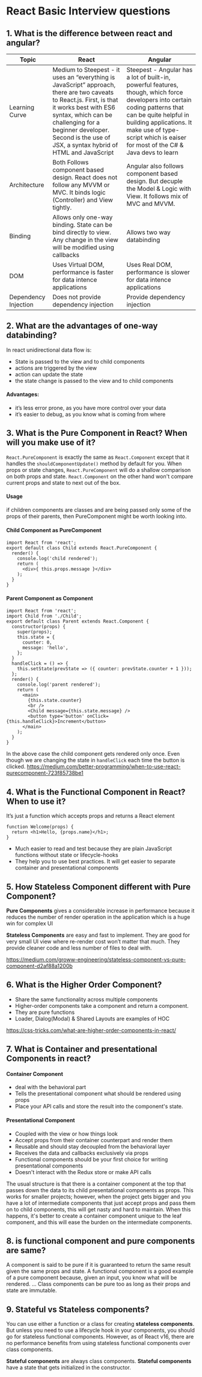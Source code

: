 # React Basic Interview questions

## 1. What is the difference between react and angular?
|Topic|React|Angular|
|---|---|---|
|Learning Curve|Medium to Steepest - it uses an “everything is JavaScript” approach, there are two caveats to React.js. First, is that it works best with ES6 syntax, which can be challenging for a beginner developer. Second is the use of JSX, a syntax hybrid of HTML and JavaScript|Steepest -  Angular has a lot of built-in, powerful features, though, which force developers into certain coding patterns that can be quite helpful in building applications. It make use of type-script which is eaiser for most of the C# & Java devs to learn|
|Architecture|Both Follows component based design. React does not follow any MVVM or MVC. It binds logic (Controller) and View tightly.| Angular also follows component based design. But decuple the Model & Logic with View. It follows mix of MVC and MVVM.|
|Binding| Allows only one-way binding. State can be bind directly to view. Any change in the view will be modified using callbacks | Allows two way databinding|
|DOM| Uses Virtual DOM, performance is faster for data intence applications | Uses Real DOM, performance is slower for data intence applications |
|Dependency Injection	| Does not provide dependency injection | Provide dependency injection |

## 2. What are the advantages of one-way databinding?
In react unidirectional data flow is:
+ State is passed to the view and to child components
+ actions are triggered by the view 
+ action can update the state
+ the state change is passed to the view and to child components
[](https://flaviocopes.com/react-unidirectional-data-flow/view-actions-state.png)
#### Advantages:
+ it’s less error prone, as you have more control over your data
+ it’s easier to debug, as you know what is coming from where

## 3. What is the Pure Component in React? When will you make use of it?
`React.PureComponent` is exactly the same as `React.Component` except that it handles the `shouldComponentUpdate()` method by default for you. When props or state changes, `React.PureComponent` will do a shallow comparison on both props and state. `React.Component` on the other hand won't compare current props and state to next out of the box.
#### Usage
if children components are classes and are being passed only some of the props of their parents, then PureComponent might be worth looking into.

#### Child Component as PureComponent
```
import React from 'react';
export default class Child extends React.PureComponent {
  render() {
    console.log('child rendered');
    return (
      <div>{ this.props.message }</div>
    );
  }
}
```
#### Parent Component as Component
```
import React from 'react';
import Child from './Child';
export default class Parent extends React.Component {
  constructor(props) {
    super(props);
    this.state = {
      counter: 0,
      message: 'hello',
    };
  }
  handleClick = () => {
    this.setState(prevState => ({ counter: prevState.counter + 1 }));
  };
  render() {
    console.log('parent rendered');
    return (
      <main>
        {this.state.counter}
        <br />
        <Child message={this.state.message} />
        <button type='button' onClick={this.handleClick}>Increment</button>
      </main>
    );
  }
}
```
In the above case the child component gets rendered only once. Even though we are changing the state in `handleClick` each time the button is clicked.
https://medium.com/better-programming/when-to-use-react-purecomponent-723f85738be1

## 4. What is the Functional Component in React? When to use it?
It’s just a function which accepts props and returns a React element

    function Welcome(props) {
      return <h1>Hello, {props.name}</h1>;
    }
    
+ Much easier to read and test because they are plain JavaScript functions without state or lifecycle-hooks
+ They help you to use best practices. It will get easier to separate container and presentational components

## 5. How Stateless Component different with Pure Component?
**Pure Components** gives a considerable increase in performance because it reduces the number of render operation in the application which is a huge win for complex UI 

**Stateless Components** are easy and fast to implement. They are good for very small UI view where re-render cost won’t matter that much. They provide cleaner code and less number of files to deal with.

https://medium.com/groww-engineering/stateless-component-vs-pure-component-d2af88a1200b
## 6. What is the Higher Order Component?
+ Share the same functionality across multiple components
+ Higher-order components take a component and return a component.
+ They are pure functions
+ Loader, Dialog(Modal) & Shared Layouts are examples of HOC

https://css-tricks.com/what-are-higher-order-components-in-react/
## 7. What is Container and presentational Components in react?
#### Container Component 
+ deal with the behavioral part
+ Tells the presentational component what should be rendered using props
+ Place your API calls and store the result into the component's state. 
#### Presentational Component
+ Coupled with the view or how things look
+ Accept props from their container counterpart and render them
+ Reusable and should stay decoupled from the behavioral layer
+ Receives the data and callbacks exclusively via props
+ Functional components should be your first choice for writing presentational components
+ Doesn't interact with the Redux store or make API calls

The usual structure is that there is a container component at the top that passes down the data to its child presentational components as props. This works for smaller projects; however, when the project gets bigger and you have a lot of intermediate components that just accept props and pass them on to child components, this will get nasty and hard to maintain. When this happens, it's better to create a container component unique to the leaf component, and this will ease the burden on the intermediate components.


## 8. is functional component and pure components are same?
A component is said to be pure if it is guaranteed to return the same result given the same props and state. A functional component is a good example of a pure component because, given an input, you know what will be rendered. ... Class components can be pure too as long as their props and state are immutable.

## 9. Stateful vs Stateless components?
You can use either a function or a class for creating **stateless components**. But unless you need to use a lifecycle hook in your components, you should go for stateless functional components. However, as of React v16, there are no performance benefits from using stateless functional components over class components. 

**Stateful components** are always class components. **Stateful components** have a state that gets initialized in the constructor. 
